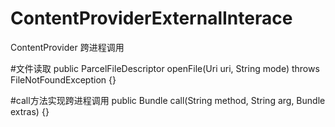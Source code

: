 # ContentProviderExternalInterace
ContentProvider 跨进程调用

#文件读取
  public ParcelFileDescriptor openFile(Uri uri, String mode) throws FileNotFoundException {}

#call方法实现跨进程调用
  public Bundle call(String method, String arg, Bundle extras) {}
